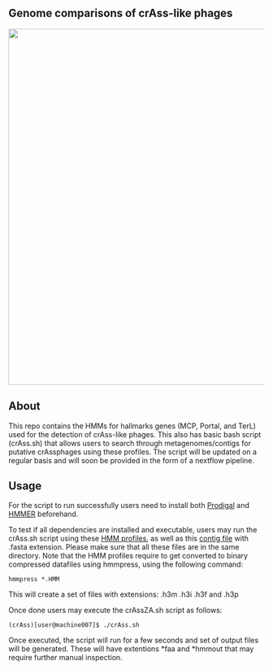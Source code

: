 ## Genome comparisons of crAss-like phages

<img src="https://user-images.githubusercontent.com/63568880/206448659-1f3f8143-0632-48cc-8a4b-a30e25b6dbb5.svg" width="700">


## About

This repo contains the HMMs for hallmarks genes (MCP, Portal, and TerL) used for the detection of crAss-like phages. This also has basic bash script (crAss.sh) that allows users to search through metagenomes/contigs for putative crAssphages using these profiles. The script will be updated on a regular basis and will soon be provided in the form of a nextflow pipeline.

## Usage

For the script to run successfully users need to install both [Prodigal](https://github.com/hyattpd/Prodigal) and [HMMER](http://hmmer.org/) beforehand.

To test if all dependencies are installed and executable, users may run the crAss.sh script using these [HMM profiles](https://github.com/SAmicrobiomes/crAssZA/tree/main/HMM%20profiles), as well as this [contig file](https://github.com/SAmicrobiomes/crAssZA/tree/main/example%20files) with .fasta extension. Please make sure that all these files are in the same directory. Note that the HMM profiles require to get converted to binary compressed datafiles using hmmpress, using the following command:

```
hmmpress *.HMM
```

This will create a set of files with extensions: <hmmfile>.h3m <hmmfile>.h3i <hmmfile>.h3f and <hmmfile>.h3p



Once done users may execute the crAssZA.sh script as follows: 

```
(crAss)[user@machine007]$ ./crAss.sh
```


Once executed, the script will run for a few seconds and set of output files will be generated. These will have extentions *faa and *hmmout that may require further manual inspection.


